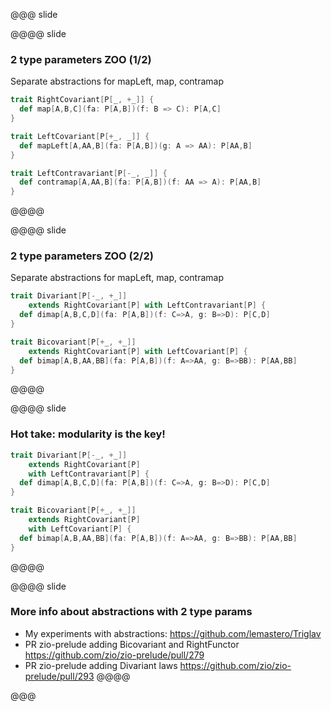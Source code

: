 @@@ slide

@@@@ slide
### 2 type parameters ZOO (1/2)

Separate abstractions for mapLeft, map, contramap

```scala
trait RightCovariant[P[_, +_]] {
  def map[A,B,C](fa: P[A,B])(f: B => C): P[A,C]
}

trait LeftCovariant[P[+_, _]] {
  def mapLeft[A,AA,B](fa: P[A,B])(g: A => AA): P[AA,B]
}

trait LeftContravariant[P[-_, _]] {
  def contramap[A,AA,B](fa: P[A,B])(f: AA => A): P[AA,B]
}
```
@@@@

@@@@ slide
### 2 type parameters ZOO (2/2)

Separate abstractions for mapLeft, map, contramap

```scala
trait Divariant[P[-_, +_]]
    extends RightCovariant[P] with LeftContravariant[P] {
  def dimap[A,B,C,D](fa: P[A,B])(f: C=>A, g: B=>D): P[C,D]
}

trait Bicovariant[P[+_, +_]]
    extends RightCovariant[P] with LeftCovariant[P] {
  def bimap[A,B,AA,BB](fa: P[A,B])(f: A=>AA, g: B=>BB): P[AA,BB]
}
```
@@@@

@@@@ slide
### Hot take: modularity is the key!

```scala
trait Divariant[P[-_, +_]]
    extends RightCovariant[P]
    with LeftContravariant[P] {
  def dimap[A,B,C,D](fa: P[A,B])(f: C=>A, g: B=>D): P[C,D]
}

trait Bicovariant[P[+_, +_]]
    extends RightCovariant[P]
    with LeftCovariant[P] {
  def bimap[A,B,AA,BB](fa: P[A,B])(f: A=>AA, g: B=>BB): P[AA,BB]
}
```
@@@@

@@@@ slide
### More info about abstractions with 2 type params

* My experiments with abstractions: https://github.com/lemastero/Triglav  
* PR zio-prelude adding Bicovariant and RightFunctor https://github.com/zio/zio-prelude/pull/279  
* PR zio-prelude adding Divariant laws https://github.com/zio/zio-prelude/pull/293
@@@@

@@@